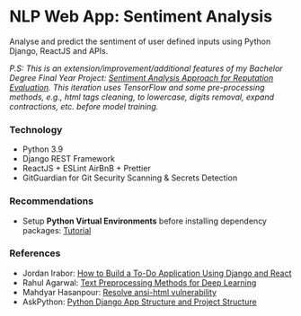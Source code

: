 # NLP Web App: Sentiment Analysis

Analyse and predict the sentiment of user defined inputs using Python Django, ReactJS and APIs.

_P.S: This is an extension/improvement/additional features of my Bachelor Degree Final Year Project: [Sentiment Analysis Approach for Reputation Evaluation](https://github.com/dejongyeong/sentiment-analysis). This iteration uses TensorFlow and some pre-processing methods, e.g., html tags cleaning, to lowercase, digits removal, expand contractions, etc. before model training._

### **Technology**

- Python 3.9
- Django REST Framework
- ReactJS + ESLint AirBnB + Prettier
- GitGuardian for Git Security Scanning & Secrets Detection

### **Recommendations**

- Setup **Python Virtual Environments** before installing dependency packages: [Tutorial](https://docs.python.org/3.9/library/venv.html)

### **References**

- Jordan Irabor: [How to Build a To-Do Application Using Django and React](https://www.digitalocean.com/community/tutorials/build-a-to-do-application-using-django-and-react)
- Rahul Agarwal: [Text Preprocessing Methods for Deep Learning](https://towardsdatascience.com/nlp-learning-series-part-1-text-preprocessing-methods-for-deep-learning-20085601684b)
- Mahdyar Hasanpour: [Resolve ansi-html vulnerability](https://github.com/Tjatse/ansi-html/issues/19#issuecomment-936734884)
- AskPython: [Python Django App Structure and Project Structure](https://www.askpython.com/django/django-app-structure-project-structure)
